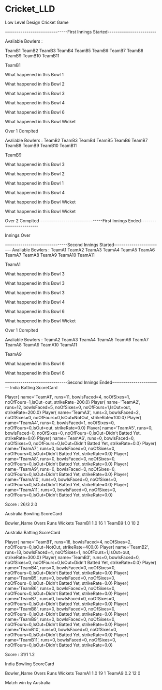 # Cricket_LLD
Low Level Design Cricket Game

--------------------------------First Innings Started-------------------------

Avaliable Bowlers :

TeamB1 TeamB2 TeamB3 TeamB4 TeamB5 TeamB6 TeamB7 TeamB8 TeamB9 TeamB10 TeamB11 

TeamB1

What happened in this Bowl
1

What happened in this Bowl
2

What happened in this Bowl
3

What happened in this Bowl
4

What happened in this Bowl
6

What happened in this Bowl
Wicket

Over 1 Complted

Avaliable Bowlers :
TeamB2 TeamB3 TeamB4 TeamB5 TeamB6 TeamB7 TeamB8 TeamB9 TeamB10 TeamB11 

TeamB9

What happened in this Bowl
3

What happened in this Bowl
2

What happened in this Bowl
1

What happened in this Bowl
4

What happened in this Bowl
Wicket

What happened in this Bowl
Wicket

Over 2 Complted
--------------------------------First Innings Ended-------------------------

Innings Over

--------------------------------Second Innings Started-------------------------
Avaliable Bowlers :
TeamA1 TeamA2 TeamA3 TeamA4 TeamA5 TeamA6 TeamA7 TeamA8 TeamA9 TeamA10 TeamA11 

TeamA1

What happened in this Bowl
3

What happened in this Bowl
3

What happened in this Bowl
3

What happened in this Bowl
4

What happened in this Bowl
6

What happened in this Bowl
Wicket

Over 1 Complted

Avaliable Bowlers :
TeamA2 TeamA3 TeamA4 TeamA5 TeamA6 TeamA7 TeamA8 TeamA9 TeamA10 TeamA11 

TeamA9

What happened in this Bowl
6

What happened in this Bowl
6

--------------------------------Second Innings Ended-------------------------
India Batting ScoreCard

Player{ name='TeamA1', runs=11, bowlsFaced=4, noOfSixes=1, noOfFours=1,IsOut=out, strikeRate=200.0}
Player{ name='TeamA2', runs=12, bowlsFaced=5, noOfSixes=0, noOfFours=1,IsOut=out, strikeRate=200.0}
Player{ name='TeamA3', runs=3, bowlsFaced=2, noOfSixes=0, noOfFours=0,IsOut=NotOut, strikeRate=100.0}
Player{ name='TeamA4', runs=0, bowlsFaced=1, noOfSixes=0, noOfFours=0,IsOut=out, strikeRate=0.0}
Player{ name='TeamA5', runs=0, bowlsFaced=0, noOfSixes=0, noOfFours=0,IsOut=Didn't Batted Yet, strikeRate=0.0}
Player{ name='TeamA6', runs=0, bowlsFaced=0, noOfSixes=0, noOfFours=0,IsOut=Didn't Batted Yet, strikeRate=0.0}
Player{ name='TeamA7', runs=0, bowlsFaced=0, noOfSixes=0, noOfFours=0,IsOut=Didn't Batted Yet, strikeRate=0.0}
Player{ name='TeamA8', runs=0, bowlsFaced=0, noOfSixes=0, noOfFours=0,IsOut=Didn't Batted Yet, strikeRate=0.0}
Player{ name='TeamA9', runs=0, bowlsFaced=0, noOfSixes=0, noOfFours=0,IsOut=Didn't Batted Yet, strikeRate=0.0}
Player{ name='TeamA10', runs=0, bowlsFaced=0, noOfSixes=0, noOfFours=0,IsOut=Didn't Batted Yet, strikeRate=0.0}
Player{ name='TeamA11', runs=0, bowlsFaced=0, noOfSixes=0, noOfFours=0,IsOut=Didn't Batted Yet, strikeRate=0.0}

Score : 26/3  2.0

Australia Bowling ScoreCard

Bowler_Name     Overs      Runs     Wickets
TeamB1         1.0           16       1
TeamB9         1.0           10       2

Australia Batting ScoreCard

Player{ name='TeamB1', runs=18, bowlsFaced=4, noOfSixes=2, noOfFours=0,IsOut=NotOut, strikeRate=400.0}
Player{ name='TeamB2', runs=13, bowlsFaced=4, noOfSixes=1, noOfFours=1,IsOut=out, strikeRate=300.0}
Player{ name='TeamB3', runs=0, bowlsFaced=0, noOfSixes=0, noOfFours=0,IsOut=Didn't Batted Yet, strikeRate=0.0}
Player{ name='TeamB4', runs=0, bowlsFaced=0, noOfSixes=0, noOfFours=0,IsOut=Didn't Batted Yet, strikeRate=0.0}
Player{ name='TeamB5', runs=0, bowlsFaced=0, noOfSixes=0, noOfFours=0,IsOut=Didn't Batted Yet, strikeRate=0.0}
Player{ name='TeamB6', runs=0, bowlsFaced=0, noOfSixes=0, noOfFours=0,IsOut=Didn't Batted Yet, strikeRate=0.0}
Player{ name='TeamB7', runs=0, bowlsFaced=0, noOfSixes=0, noOfFours=0,IsOut=Didn't Batted Yet, strikeRate=0.0}
Player{ name='TeamB8', runs=0, bowlsFaced=0, noOfSixes=0, noOfFours=0,IsOut=Didn't Batted Yet, strikeRate=0.0}
Player{ name='TeamB9', runs=0, bowlsFaced=0, noOfSixes=0, noOfFours=0,IsOut=Didn't Batted Yet, strikeRate=0.0}
Player{ name='TeamB10', runs=0, bowlsFaced=0, noOfSixes=0, noOfFours=0,IsOut=Didn't Batted Yet, strikeRate=0.0}
Player{ name='TeamB11', runs=0, bowlsFaced=0, noOfSixes=0, noOfFours=0,IsOut=Didn't Batted Yet, strikeRate=0.0}

Score : 31/1  1.2

India Bowling ScoreCard

Bowler_Name     Overs      Runs     Wickets
TeamA1         1.0           19       1
TeamA9         0.2           12       0

Match win by Australia


